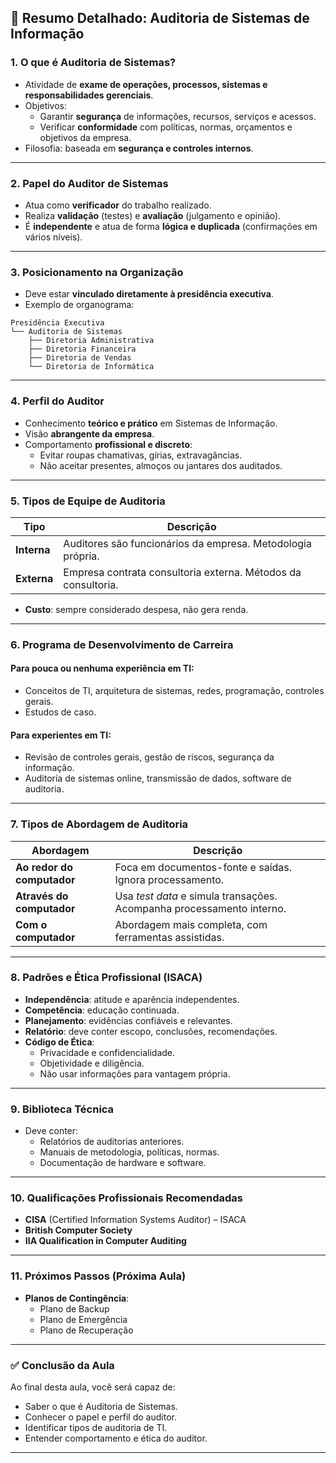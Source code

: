 
## 📘 Resumo Detalhado: Auditoria de Sistemas de Informação

### 1. **O que é Auditoria de Sistemas?**
- Atividade de **exame de operações, processos, sistemas e responsabilidades gerenciais**.
- Objetivos:
  - Garantir **segurança** de informações, recursos, serviços e acessos.
  - Verificar **conformidade** com políticas, normas, orçamentos e objetivos da empresa.
- Filosofia: baseada em **segurança e controles internos**.

---

### 2. **Papel do Auditor de Sistemas**
- Atua como **verificador** do trabalho realizado.
- Realiza **validação** (testes) e **avaliação** (julgamento e opinião).
- É **independente** e atua de forma **lógica e duplicada** (confirmações em vários níveis).

---

### 3. **Posicionamento na Organização**
- Deve estar **vinculado diretamente à presidência executiva**.
- Exemplo de organograma:
```
Presidência Executiva
└── Auditoria de Sistemas
    ├── Diretoria Administrativa
    ├── Diretoria Financeira
    ├── Diretoria de Vendas
    └── Diretoria de Informática
```

---

### 4. **Perfil do Auditor**
- Conhecimento **teórico e prático** em Sistemas de Informação.
- Visão **abrangente da empresa**.
- Comportamento **profissional e discreto**:
  - Evitar roupas chamativas, gírias, extravagâncias.
  - Não aceitar presentes, almoços ou jantares dos auditados.

---

### 5. **Tipos de Equipe de Auditoria**
| Tipo | Descrição |
|------|-----------|
| **Interna** | Auditores são funcionários da empresa. Metodologia própria. |
| **Externa** | Empresa contrata consultoria externa. Métodos da consultoria. |
- **Custo**: sempre considerado despesa, não gera renda.

---

### 6. **Programa de Desenvolvimento de Carreira**
#### Para **pouca ou nenhuma experiência em TI**:
- Conceitos de TI, arquitetura de sistemas, redes, programação, controles gerais.
- Estudos de caso.

#### Para **experientes em TI**:
- Revisão de controles gerais, gestão de riscos, segurança da informação.
- Auditoria de sistemas online, transmissão de dados, software de auditoria.

---

### 7. **Tipos de Abordagem de Auditoria**
| Abordagem | Descrição |
|-----------|-----------|
| **Ao redor do computador** | Foca em documentos-fonte e saídas. Ignora processamento. |
| **Através do computador** | Usa *test data* e simula transações. Acompanha processamento interno. |
| **Com o computador** | Abordagem mais completa, com ferramentas assistidas. |

---

### 8. **Padrões e Ética Profissional (ISACA)**
- **Independência**: atitude e aparência independentes.
- **Competência**: educação continuada.
- **Planejamento**: evidências confiáveis e relevantes.
- **Relatório**: deve conter escopo, conclusões, recomendações.
- **Código de Ética**:
  - Privacidade e confidencialidade.
  - Objetividade e diligência.
  - Não usar informações para vantagem própria.

---

### 9. **Biblioteca Técnica**
- Deve conter:
  - Relatórios de auditorias anteriores.
  - Manuais de metodologia, políticas, normas.
  - Documentação de hardware e software.

---

### 10. **Qualificações Profissionais Recomendadas**
- **CISA** (Certified Information Systems Auditor) – ISACA
- **British Computer Society**
- **IIA Qualification in Computer Auditing**

---

### 11. **Próximos Passos (Próxima Aula)**
- **Planos de Contingência**:
  - Plano de Backup
  - Plano de Emergência
  - Plano de Recuperação

---

### ✅ Conclusão da Aula
Ao final desta aula, você será capaz de:
- Saber o que é Auditoria de Sistemas.
- Conhecer o papel e perfil do auditor.
- Identificar tipos de auditoria de TI.
- Entender comportamento e ética do auditor.

---
